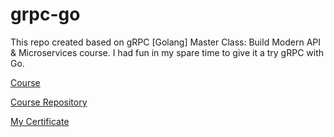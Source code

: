 # grpc-go

This repo created based on gRPC [Golang] Master Class: Build Modern API & Microservices
course. I had fun in my spare time to give it a try gRPC with Go.

[Course](https://www.udemy.com/course/grpc-golang/)

[Course Repository](https://github.com/Clement-Jean/grpc-go-course)

[My Certificate](https://ude.my/UC-e6dfba39-efff-4ac0-83d3-2467b70dbe46)
